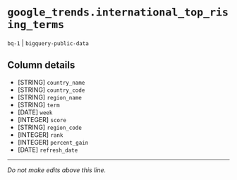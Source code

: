 # `google_trends.international_top_rising_terms`
`bq-1` | `bigquery-public-data`

## Column details
* [STRING]    `country_name`
* [STRING]    `country_code`
* [STRING]    `region_name`
* [STRING]    `term`
* [DATE]      `week`
* [INTEGER]   `score`
* [STRING]    `region_code`
* [INTEGER]   `rank`
* [INTEGER]   `percent_gain`
* [DATE]      `refresh_date`

-------------------------------------------------------------------------------
*Do not make edits above this line.*
